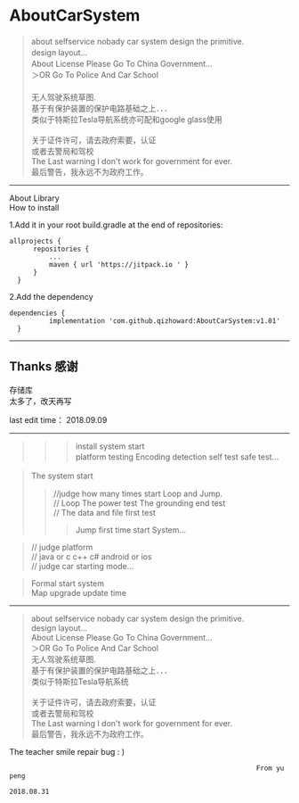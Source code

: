 # AboutCarSystem
>about selfservice nobady car system design the primitive.           　</br>
>design layout...                                                    　</br>
>About License Please Go To China Government...                      　</br>
＞OR Go To Police And Car School 　　　　　　　　　　　　　　　　　　　　　　</br>
>无人驾驶系统草图.                                                     　</br>
>基于有保护装置的保护电路基础之上．．．                                   　</br>
>类似于特斯拉Tesla导航系统亦可配和google glass使用                  　     </br>   
>关于证件许可，请去政府索要，认证                                          </br>
>或者去警局和驾校                                                      　</br>
>The Last warning I don't work for government for ever.                </br>
>最后警告，我永远不为政府工作。                                            </br>
                                                           
_____________________________________________________________________

About Library						            </br>
 How to install                                                     </br>
 
1.Add it in your root build.gradle at the end of repositories:      </br>
    
    allprojects {
		  repositories {
			  ...
			  maven { url 'https://jitpack.io ' }
		  }
	  }

2.Add the dependency                                               </br>

    dependencies {
	          implementation 'com.github.qizhoward:AboutCarSystem:v1.01'
	  }



_____________________________________________________________________________________

## Thanks 感谢     


存储库    </br>
太多了，改天再写



last edit time：
2018.09.09

____________________________________________________________________

>>>>
>>>install system start                                             </br>
>> platform testing  Encoding detection  self test  safe test...  　</br>
> 

> The system start                                                 　</br>
>>//judge how many times start Loop and Jump.                       </br>
>>// Loop The power test   The grounding end test                   </br>
>>// The data and file first test                                   </br>
>>> Jump first time start System...                                 </br>

>// judge platform                                                 </br>
>// java or c c++ c#    android or ios                             </br>
>// judge car starting mode...                                     </br>

>Formal start system                                               </br>
>Map upgrade update time                                           </br>

_____________________________________________________________________

>about selfservice nobady car system design the primitive.           </br>
>design layout...                                                    </br>
>About License Please Go To China Government...                      </br>
＞OR Go To Police And Car School                                     </br>
>无人驾驶系统草图.                                                     </br>
>基于有保护装置的保护电路基础之上．．．                                   </br>
>类似于特斯拉Tesla导航系统                                              </br>   
>关于证件许可，请去政府索要，认证                                         </br>
>或者去警局和驾校                                                      　</br>
>The Last warning I don't work for government for ever.                </br>
>最后警告，我永远不为政府工作。                                            </br>


The teacher smile repair bug : )                                      </br>      

                                                                  From yu peng
                                                                  2018.08.31
